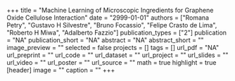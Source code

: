 +++
title = "Machine Learning of Microscopic Ingredients for Graphene Oxide Cellulose Interaction"
date = "2999-01-01"
authors = ["Romana Petry", "Gustavo H Silvestre", "Bruno Focassio", "Felipe Crasto de Lima", "Roberto H Miwa", "Adalberto Fazzio"]
publication_types = ["2"]
publication = "NA"
publication_short = "NA"
abstract = "NA"
abstract_short = ""
image_preview = ""
selected = false
projects = []
tags = []
url_pdf = "NA"
url_preprint = ""
url_code = ""
url_dataset = ""
url_project = ""
url_slides = ""
url_video = ""
url_poster = ""
url_source = ""
math = true
highlight = true
[header]
image = ""
caption = ""
+++
